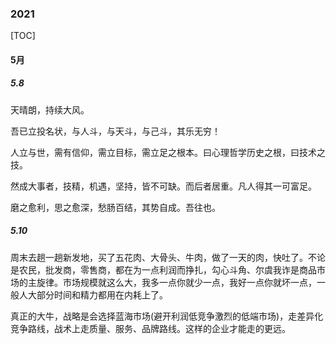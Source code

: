 ### 2021

[TOC]



#### 5月

##### 5.8

天晴朗，持续大风。

吾已立投名状，与人斗，与天斗，与己斗，其乐无穷！

人立与世，需有信仰，需立目标，需立足之根本。曰心理哲学历史之根，曰技术之技。

然成大事者，技精，机遇，坚持，皆不可缺。而后者居重。凡人得其一可富足。

磨之愈利，思之愈深，愁肠百结，其势自成。吾往也。

##### 5.10

​	周末去趟一趟新发地，买了五花肉、大骨头、牛肉，做了一天的肉，快吐了。不论是农民，批发商，零售商，都在为一点利润而挣扎，勾心斗角、尔虞我诈是商品市场的主旋律。市场规模就这么大，我多一点你就少一点，我好一点你就坏一点，一般人大部分时间和精力都用在内耗上了。

​	真正的大牛，战略是会选择蓝海市场(避开利润低竞争激烈的低端市场)，走差异化竞争路线，战术上走质量、服务、品牌路线。这样的企业才能走的更远。